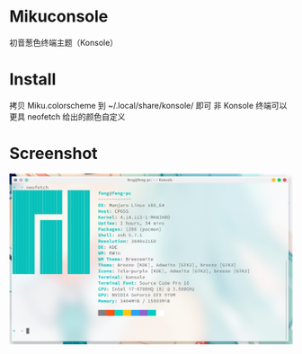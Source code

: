 # Mikuconsole
初音葱色终端主题（Konsole）

# Install

拷贝 Miku.colorscheme 到 ~/.local/share/konsole/ 即可
非 Konsole 终端可以更具 neofetch 给出的颜色自定义

# Screenshot
![](./screenshot/Screenshot_20190514_155620.png)
